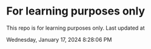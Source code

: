 # For learning purposes only
This repo is for learning purposes only.
Last updated at

Wednesday, January 17, 2024 8:28:06 PM

